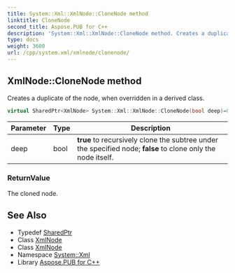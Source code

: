 ```yaml
---
title: System::Xml::XmlNode::CloneNode method
linktitle: CloneNode
second_title: Aspose.PUB for C++
description: 'System::Xml::XmlNode::CloneNode method. Creates a duplicate of the node, when overridden in a derived class in C++.'
type: docs
weight: 3600
url: /cpp/system.xml/xmlnode/clonenode/
---
```

## XmlNode::CloneNode method


Creates a duplicate of the node, when overridden in a derived class.

```cpp
virtual SharedPtr<XmlNode> System::Xml::XmlNode::CloneNode(bool deep)=0
```


| Parameter | Type | Description |
| --- | --- | --- |
| deep | bool | **true** to recursively clone the subtree under the specified node; **false** to clone only the node itself. |

### ReturnValue

The cloned node.

## See Also

* Typedef [SharedPtr](../../../system/sharedptr/)
* Class [XmlNode](../)
* Class [XmlNode](../)
* Namespace [System::Xml](../../)
* Library [Aspose.PUB for C++](../../../)
